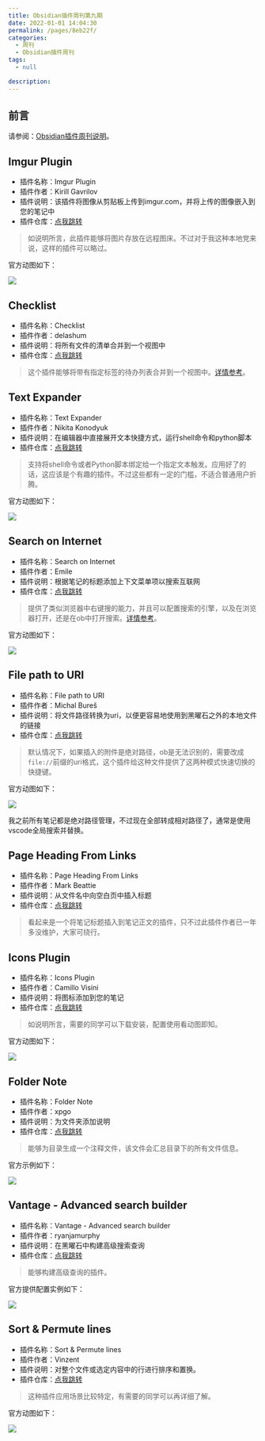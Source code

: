 ```yaml
---
title: Obsidian插件周刊第九期
date: 2022-01-01 14:04:30
permalink: /pages/8eb22f/
categories: 
  - 周刊
  - Obsidian插件周刊
tags: 
  - null

description: 
---
```


## 前言

请参阅：[Obsidian插件周刊说明](https://wiki.eryajf.net/pages/bcc523/)。

## Imgur Plugin

- 插件名称：Imgur Plugin
- 插件作者：Kirill Gavrilov
- 插件说明：该插件将图像从剪贴板上传到imgur.com，并将上传的图像嵌入到您的笔记中
- 插件仓库：[点我跳转](https://github.com/gavvvr/obsidian-imgur-plugin)


>如说明所言，此插件能够将图片存放在远程图床。不过对于我这种本地党来说，这样的插件可以略过。

官方动图如下：

![](http://t.eryajf.net/imgs/2021/12/ec9860917e02f489.gif)

## Checklist

- 插件名称：Checklist
- 插件作者：delashum
- 插件说明：将所有文件的清单合并到一个视图中
- 插件仓库：[点我跳转](https://github.com/delashum/obsidian-checklist-plugin)

>这个插件能够将带有指定标签的待办列表合并到一个视图中。[详情参考](https://wiki.eryajf.net/pages/6ed7fe/#checklist)。

## Text Expander

- 插件名称：Text Expander
- 插件作者：Nikita Konodyuk
- 插件说明：在编辑器中直接展开文本快捷方式，运行shell命令和python脚本
- 插件仓库：[点我跳转](https://github.com/konodyuk/obsidian-text-expander)

>支持将shell命令或者Python脚本绑定给一个指定文本触发。应用好了的话，这应该是个有趣的插件。不过这些都有一定的门槛，不适合普通用户折腾。

官方动图如下： 

![](http://t.eryajf.net/imgs/2021/12/8721b16528858b5b.gif)

## Search on Internet

- 插件名称：Search on Internet
- 插件作者：Emile
- 插件说明：根据笔记的标题添加上下文菜单项以搜索互联网
- 插件仓库：[点我跳转](https://github.com/HEmile/obsidian-search-on-internet)

>提供了类似浏览器中右键搜的能力，并且可以配置搜索的引擎，以及在浏览器打开，还是在ob中打开搜索。[详情参考](https://wiki.eryajf.net/pages/6ed7fe/#search-on-internet)。

官方动图如下： 

![](http://t.eryajf.net/imgs/2021/12/eecf654371bb04b9.gif)

## File path to URI

- 插件名称：File path to URI
- 插件作者：Michal Bureš
- 插件说明：将文件路径转换为uri，以便更容易地使用到黑曜石之外的本地文件的链接
- 插件仓库：[点我跳转](https://github.com/MichalBures/obsidian-file-path-to-uri)

>默认情况下，如果插入的附件是绝对路径，ob是无法识别的，需要改成`file://`前缀的uri格式，这个插件给这种文件提供了这两种模式快速切换的快捷键。

官方动图如下： 

![](http://t.eryajf.net/imgs/2021/12/dedd030205fa18da.gif)

我之前所有笔记都是绝对路径管理，不过现在全部转成相对路径了，通常是使用vscode全局搜索并替换。

## Page Heading From Links

- 插件名称：Page Heading From Links
- 插件作者：Mark Beattie
- 插件说明：从文件名中向空白页中插入标题
- 插件仓库：[点我跳转](https://github.com/beet/page-headings-obsidian-plugin)

> 看起来是一个将笔记标题插入到笔记正文的插件，只不过此插件作者已一年多没维护，大家可绕行。

## Icons Plugin

- 插件名称：Icons Plugin
- 插件作者：Camillo Visini
- 插件说明：将图标添加到您的笔记
- 插件仓库：[点我跳转](https://github.com/visini/obsidian-icons-plugin)

>如说明所言，需要的同学可以下载安装，配置使用看动图即知。

官方动图如下： 

![](http://t.eryajf.net/imgs/2021/12/1579ff552ef6cab6.gif)

## Folder Note

- 插件名称：Folder Note
- 插件作者：xpgo
- 插件说明：为文件夹添加说明
- 插件仓库：[点我跳转](https://github.com/xpgo/obsidian-folder-note-plugin)

>能够为目录生成一个注释文件，该文件会汇总目录下的所有文件信息。

官方示例如下： 

![](http://t.eryajf.net/imgs/2021/12/768d1288f2fccf6c.png)


## Vantage - Advanced search builder

- 插件名称：Vantage - Advanced search builder
- 插件作者：ryanjamurphy
- 插件说明：在黑曜石中构建高级搜索查询
- 插件仓库：[点我跳转](https://github.com/ryanjamurphy/vantage-obsidian)

>能够构建高级查询的插件。

官方提供配置实例如下：

![](http://t.eryajf.net/imgs/2021/12/1f86eee61241c662.png)

## Sort & Permute lines

- 插件名称：Sort & Permute lines
- 插件作者：Vinzent
- 插件说明：对整个文件或选定内容中的行进行排序和置换。
- 插件仓库：[点我跳转](https://github.com/Vinzent03/obsidian-sort-and-permute-lines)

>这种插件应用场景比较特定，有需要的同学可以再详细了解。

官方动图如下： 

![](http://t.eryajf.net/imgs/2021/12/4914c345cc9224cc.gif)
